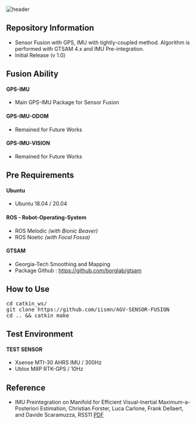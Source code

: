 ![header](https://capsule-render.vercel.app/api?type=rect&color=timeGradient&text=AGV%20SENSOR%20FUSION&fontSize=20)

## <div align=left>Repository Information</div>  
- Sensor Fusion with GPS, IMU with tightly-coupled method. Algorithm is performed with GTSAM 4.x and IMU Pre-integration.  
- Initial Release (v 1.0)

## <div align=left>Fusion Ability</div>  
#### GPS-IMU
* Main GPS-IMU Package for Sensor Fusion
#### GPS-IMU-ODOM  
* Remained for Future Works  
#### GPS-IMU-VISION  
* Remained for Future Works  

## <div align=left>Pre Requirements</div>  
#### Ubuntu   
- Ubuntu 18.04 / 20.04
#### ROS - Robot-Operating-System  
- ROS Melodic *(with Bionic Beaver)*  
- ROS Noetic *(with Focal Fossa)*  
#### GTSAM  
- Georgia-Tech Smoothing and Mapping  
- Package Github : https://github.com/borglab/gtsam  


## <div align=left>How to Use</div> 
<pre>cd catkin_ws/  
git clone https://github.com/iismn/AGV-SENSOR-FUSION
cd .. && catkin_make</pre>

## <div align=left>Test Environment</div>
#### TEST SENSOR 
- Xsense MTI-30 AHRS IMU / 300Hz
- Ublox M8P RTK-GPS / 10Hz


## <div align=left>Reference</div>
- IMU Preintegration on Manifold for Efficient Visual-Inertial Maximum-a-Posteriori Estimation, Christian Forster, Luca Carlone, Frank Dellaert, and Davide Scaramuzza, RSS11 [PDF](http://www.roboticsproceedings.org/rss11/p06.pdf)
